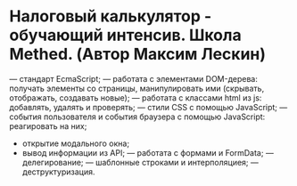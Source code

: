# Налоговый калькулятор - обучающий интенсив. Школа Methed. (Автор Максим Лескин)

—  стандарт EcmaScript;
— работата с элементами DOM-дерева: получать элементы со страницы, манипулировать ими (скрывать, отображать, создавать новые);
— работата с классами html из js: добавлять, удалять и проверять;
— стили CSS с помощью JavaScript;
— события пользователя и события браузера с помощью JavaScript: реагировать на них;
- открытие модального окна;
- вывод информации из API;
— работата с формами и FormData;
— делегирование;
— шаблонные строками и интерполяциея;
— деструктуризация.
